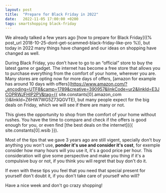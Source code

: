 ```yaml
---
layout: post
title:  "Prepare for Black Friday in 2022"
date:   2022-11-05 17:00:00 +0200
tags: smartshopping black-friday
---
```


We already talked a few years ago [how to prepare for Black Friday]({% post_url 2018-10-25-dont-get-scammed-black-friday-like-pro %}), but today in 2022 many things have changed and our ideas on shopping have changed as well.

During Black Friday, you don’t have to go to an “official” store to buy the latest game or gadget. The internet has become a free store that allows you to purchase everything from the comfort of your home, wherever you are. Many stores are opting now for more days of offers, [amazon for example has around 10 days with offers](https://www.amazon.com/?_encoding=UTF8&camp=1789&creative=390957&linkCode=ur2&linkId=E3JCOPRWJFHIP2PV&tag={{ site.constants[0].amazon_com }}&linkId=Z6HW7WG5Z73QGVTE), but many people expect for the big deals on Friday, which we will see if there are many or not.

This gives the opportunity to shop from the comfort of your home without rushes. You have the time to compare and check if the offers is good enough for you, or even find [the best deals on the internet]({{ site.constants[0].wsib }}).

Most of the tips that we gave 3 years ago are still vigent, specially don't buy anything you won't use, **ponder it's use and consider it's cost**, for exemple consider how many hours will you use it, it's a good price per hour. This consideration will give some perspective and make you thing if it's a compulsive buy or not, if you think you will regret that buy don't do it.

If even with these tips you feel that you need that special present for yourself don't doubt it, if you don't take care of yourself who will?

Have a nice week and don't go crazy shopping!
